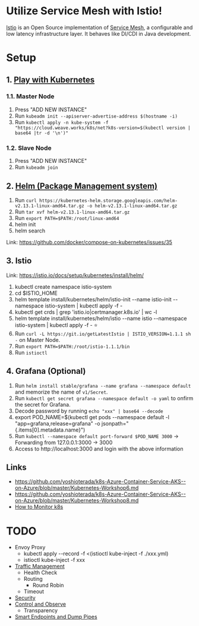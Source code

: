 # Utilize Service Mesh with Istio!

[Istio](https://istio.io/) is an Open Source implementation of [Service Mesh](https://www.nginx.com/blog/what-is-a-service-mesh/), a configurable and low latency infrastructure layer. It behaves like DI/CDI in Java development.



# Setup

## 1. [Play with Kubernetes](https://labs.play-with-k8s.com/)

### 1.1. Master Node
1. Press "ADD NEW INSTANCE"
2. Run `kubeadm init --apiserver-advertise-address $(hostname -i)`
3. Run `kubectl apply -n kube-system -f "https://cloud.weave.works/k8s/net?k8s-version=$(kubectl version | base64 |tr -d '\n')"`

### 1.2. Slave Node
1. Press "ADD NEW INSTANCE"
2. Run `kubeadm join`


## 2. [Helm (Package Management system)](https://github.com/helm/helm)
1. Run `curl https://kubernetes-helm.storage.googleapis.com/helm-v2.13.1-linux-amd64.tar.gz -o helm-v2.13.1-linux-amd64.tar.gz`
2. Run `tar xvf helm-v2.13.1-linux-amd64.tar.gz`
3. Run `export PATH=$PATH:/root/linux-amd64`
4. helm init
5. helm search

Link: https://github.com/docker/compose-on-kubernetes/issues/35


## 3. Istio
Link: https://istio.io/docs/setup/kubernetes/install/helm/
1. kubectl create namespace istio-system
2. cd $ISTIO_HOME
3. helm template install/kubernetes/helm/istio-init --name istio-init --namespace istio-system | kubectl apply -f -
4. kubectl get crds | grep 'istio.io\|certmanager.k8s.io' | wc -l
5. helm template install/kubernetes/helm/istio --name istio --namespace istio-system | kubectl apply -f -
⭐️
6. Run `curl -L https://git.io/getLatestIstio | ISTIO_VERSION=1.1.1 sh -` on Master Node.
7. Run `export PATH=$PATH:/root/istio-1.1.1/bin`
8. Run `istioctl`


## 4. Grafana (Optional)
1. Run `helm install stable/grafana --name grafana --namespace default` and memorize the name of `v1/Secret`.
2. Run `kubectl get secret grafana --namespace default -o yaml` to onfirm the secret for Grafana.
3. Decode password by running `echo "xxx" | base64 --decode`
4. export POD_NAME=$(kubectl get pods --namespace default -l "app=grafana,release=grafana" -o jsonpath="{.items[0].metadata.name}")
5. Run `kubectl --namespace default port-forward $POD_NAME 3000` -> Forwarding from 127.0.0.1:3000 -> 3000
6. Access to http://localhost:3000 and login with the above information


## Links
- https://github.com/yoshioterada/k8s-Azure-Container-Service-AKS--on-Azure/blob/master/Kubernetes-Workshop6.md
- https://github.com/yoshioterada/k8s-Azure-Container-Service-AKS--on-Azure/blob/master/Kubernetes-Workshop8.md
- [How to Monitor k8s](https://qiita.com/FY0323/items/72616d6e280ec7f2fdaf)



# TODO
- Envoy Proxy
  - kubectl apply --record -f <(istioctl kube-inject -f ./xxx.yml)
  - istioctl kube-inject -f xxx
- [Traffic Management](https://istio.io/docs/concepts/traffic-management/)
  - Health Check
  - Routing
    - Round Robin
  - Timeout
- [Security](https://istio.io/docs/concepts/security/)
- [Control and Observe](https://istio.io/docs/concepts/policies-and-telemetry/)
  - Transparency
- [Smart Endpoints and Dump Pipes](https://www.martinfowler.com/microservices/)
